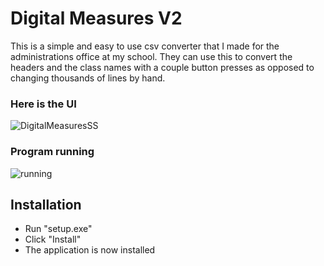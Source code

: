 # Digital Measures V2
This is a simple and easy to use csv converter that I made for the administrations office at my school. They can use this to convert the headers and the class names with a couple button presses as opposed to changing thousands of lines by hand.
### Here is the UI
![DigitalMeasuresSS](https://github.com/ryangriggs1/Digital-Measures-V2/PNGandGIF/DigitalMeasuresSS.PNG)  
### Program running
![running](https://github.com/ryangriggs1/Digital-Measures-V2/PNGandGIF/running.gif)
## Installation
* Run "setup.exe"
* Click "Install"
* The application is now installed
